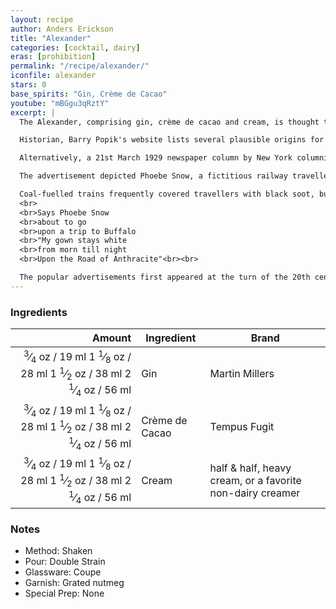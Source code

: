 ```yaml
---
layout: recipe
author: Anders Erickson
title: "Alexander"
categories: [cocktail, dairy]
eras: [prohibition]
permalink: "/recipe/alexander/"
iconfile: alexander
stars: 0
base_spirits: "Gin, Crème de Cacao"
youtube: "mBGgu3qRztY"
excerpt: |
  The Alexander, comprising gin, crème de cacao and cream, is thought to have originated early in the 20th century, certainly before 1915, evidenced by an equal parts recipe appearing in Hugo Ensslin's 1916 <em>Recipes for Mixed Drinks</em>.<br><br>

  Historian, Barry Popik's website lists several plausible origins for this drink. The first is a cutting from page 11 of the news section of the 3rd October 1915 <em>Philadelphia Inquirer</em>. "<em>The head bartender has even gone so far as to invent an Alexander cocktail, which he is reserving to be served during the World Series.</em>" This referred to The Racquet Club and the 1915 World Series, won by Boston beating Philadelphia. The bartender created the drink honouring Philadelphia pitcher Grover Cleveland Alexander (1887-1950).<br><br>

  Alternatively, a 21st March 1929 newspaper column by New York columnist Walter Winchell links the origin of the Alexander cocktail to Troy Alexander, a bartender at a New York pre-Prohibition lobster restaurant called Rector's. It claims that Troy created his eponymously named cocktail for a dinner celebrating a successful advertising campaign.<br><br>

  The advertisement depicted Phoebe Snow, a fictitious railway traveller, wearing a snow-white dress featured in an advertising campaign for the Delaware, Lackawanna and Western Railroad (DL&W) to promote the company's use of clean-burning anthracite to fuel its locomotives. <br><br>

  Coal-fuelled trains frequently covered travellers with black soot, but DL&W owned vast anthracite mines in Pennsylvania, so they could legitimately claim that their passengers would arrive clean after a long journey. The first advertisement depicted an image of Phoebe Snow, supposedly a young New York socialite who frequently travelled to Buffalo, New York, wearing a white dress and featured a short poem: 
  <br>
  <br>Says Phoebe Snow  
  <br>about to go 
  <br>upon a trip to Buffalo
  <br>"My gown stays white
  <br>from morn till night
  <br>Upon the Road of Anthracite"<br><br>

  The popular advertisements first appeared at the turn of the 20th century and ran for nearly 70 years. Phoebe became one of America's most recognized advertising mascots. The Alexander became a Prohibition favourite as the cream and nutmeg garnish helped disguise the rough taste of homemade 'bathtub' gin.
---
```


### Ingredients

|  Amount | Ingredient     | Brand                                                     |
| ------: | -------------- | --------------------------------------------------------- |
| <span class="onex active"> <sup>3</sup>&frasl;<sub>4</sub> oz  / 19 ml</span> <span class="onehalfx">1 <sup>1</sup>&frasl;<sub>8</sub> oz  / 28 ml</span> <span class="twox">1 <sup>1</sup>&frasl;<sub>2</sub> oz  / 38 ml</span> <span class="threex">2 <sup>1</sup>&frasl;<sub>4</sub> oz  / 56 ml</span>| Gin            | Martin Millers                                            |
| <span class="onex active"> <sup>3</sup>&frasl;<sub>4</sub> oz  / 19 ml</span> <span class="onehalfx">1 <sup>1</sup>&frasl;<sub>8</sub> oz  / 28 ml</span> <span class="twox">1 <sup>1</sup>&frasl;<sub>2</sub> oz  / 38 ml</span> <span class="threex">2 <sup>1</sup>&frasl;<sub>4</sub> oz  / 56 ml</span>| Crème de Cacao | Tempus Fugit                                              |
| <span class="onex active"> <sup>3</sup>&frasl;<sub>4</sub> oz  / 19 ml</span> <span class="onehalfx">1 <sup>1</sup>&frasl;<sub>8</sub> oz  / 28 ml</span> <span class="twox">1 <sup>1</sup>&frasl;<sub>2</sub> oz  / 38 ml</span> <span class="threex">2 <sup>1</sup>&frasl;<sub>4</sub> oz  / 56 ml</span>| Cream          | half & half, heavy cream, or a favorite non-dairy creamer |

### Notes

- Method: Shaken
- Pour: Double Strain
- Glassware: Coupe
- Garnish: Grated nutmeg
- Special Prep: None

    
<script type="application/ld+json">
{
  "@context": "https://schema.org",
  "@type": "Recipe",
  "author": {
    "@type": "Person",
    "name": "{{ page.author }}"
    },
  "description": "{{ page.excerpt | strip_html | replace: '"', "'" }}",
  "image": "{% for ingredient in site.data[page.iconfile].images.ingredient limit: 1 %}{{ ingredient.url }}{% endfor %}",
  "recipeIngredient": [  "0.75 oz Gin ",
  "0.75 oz Crème de Cacao",
  "0.75 oz Cream "],
  "name": "{{ page.title }}",
  "recipeInstructions": [
      {
    '@type': 'HowToStep',
    'text': '- Method: Shaken
'
  },  {
    '@type': 'HowToStep',
    'text': '- Pour: Double Strain
'
  },  {
    '@type': 'HowToStep',
    'text': '- Glassware: Coupe
'
  },  {
    '@type': 'HowToStep',
    'text': '- Garnish: Grated nutmeg
'
  },  {
    '@type': 'HowToStep',
    'text': '- Special Prep: None
'
  }
    ],
  "recipeYield": "1 cocktail",
  "recipeCategory": "cocktail",
  "aggregateRating": "{%- if page.stars -%}{%- include stars_metadata.html %} out of 5{% else %}NA{%- endif -%}",
  "recipeCuisine": "global",
  "prepTime": "PT20M",
  "cookTime": "PT15S",
  "keywords": "{{ page.title }}, cocktail, {{ page.eras }}, {%- include category_metadata.html -%}, {%- include spirits_metadata.html -%}",
}
</script>

    